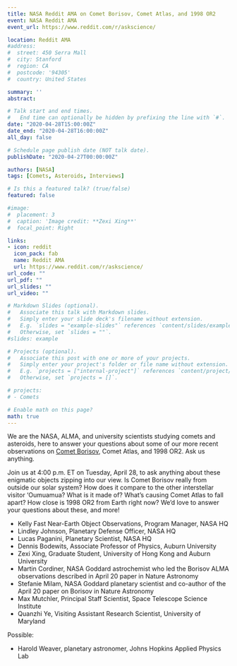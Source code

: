 ```yaml
---
title: NASA Reddit AMA on Comet Borisov, Comet Atlas, and 1998 OR2
event: NASA Reddit AMA
event_url: https://www.reddit.com/r/askscience/

location: Reddit AMA
#address:
#  street: 450 Serra Mall
#  city: Stanford
#  region: CA
#  postcode: '94305'
#  country: United States

summary: ''
abstract: 

# Talk start and end times.
#   End time can optionally be hidden by prefixing the line with `#`.
date: "2020-04-28T15:00:00Z"
date_end: "2020-04-28T16:00:00Z"
all_day: false

# Schedule page publish date (NOT talk date).
publishDate: "2020-04-27T00:00:00Z"

authors: [NASA]
tags: [Comets, Asteroids, Interviews]

# Is this a featured talk? (true/false)
featured: false

#image:
#  placement: 3
#  caption: 'Image credit: **Zexi Xing**'
#  focal_point: Right

links:
- icon: reddit
  icon_pack: fab
  name: Reddit AMA
  url: https://www.reddit.com/r/askscience/
url_code: ""
url_pdf: ""
url_slides: ""
url_video: ""

# Markdown Slides (optional).
#   Associate this talk with Markdown slides.
#   Simply enter your slide deck's filename without extension.
#   E.g. `slides = "example-slides"` references `content/slides/example-slides.md`.
#   Otherwise, set `slides = ""`.
#slides: example

# Projects (optional).
#   Associate this post with one or more of your projects.
#   Simply enter your project's folder or file name without extension.
#   E.g. `projects = ["internal-project"]` references `content/project/deep-learning/index.md`.
#   Otherwise, set `projects = []`.

# projects:
# - Comets

# Enable math on this page?
math: true
---
```

We are the NASA, ALMA, and university scientists studying comets and asteroids, here to answer your questions about some of our more recent observations on [Comet Borisov](https://www.nasa.gov/feature/interstellar-comet-borisov-reveals-its-chemistry-and-possible-origins), Comet Atlas, and 1998 OR2. Ask us anything.

Join us at 4:00 p.m. ET on Tuesday, April 28, to ask anything about these enigmatic objects zipping into our view. Is Comet Borisov really from outside our solar system? How does it compare to the other interstellar visitor ‘Oumuamua? What is it made of? What’s causing Comet Atlas to fall apart? How close is 1998 OR2 from Earth right now? We’d love to answer your questions about these, and more!

- Kelly Fast Near-Earth Object Observations, Program Manager, NASA HQ
- Lindley Johnson, Planetary Defense Officer, NASA HQ
- Lucas Paganini, Planetary Scientist, NASA HQ
- Dennis Bodewits, Associate Professor of Physics, Auburn University
- Zexi Xing, Graduate Student, University of Hong Kong and Auburn University
- Martin Cordiner, NASA Goddard astrochemist who led the Borisov ALMA observations described in April 20 paper in Nature Astronomy
- Stefanie Milam, NASA Goddard planetary scientist and co-author of the April 20 paper on Borisov in Nature Astronomy
- Max Mutchler, Principal Staff Scientist, Space Telescope Science Institute
- Quanzhi Ye, Visiting Assistant Research Scientist, University of Maryland

Possible:
- Harold Weaver, planetary astronomer, Johns Hopkins Applied Physics Lab
